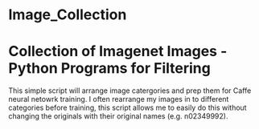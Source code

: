Image_Collection
================

Collection of Imagenet Images - Python Programs for Filtering
==
This simple script will arrange image catergories and prep them for Caffe neural netowrk training. I often rearrange my images in to different categories before training, this script allows me to easily do this without changing the originals with their original names (e.g. n02349992). 
